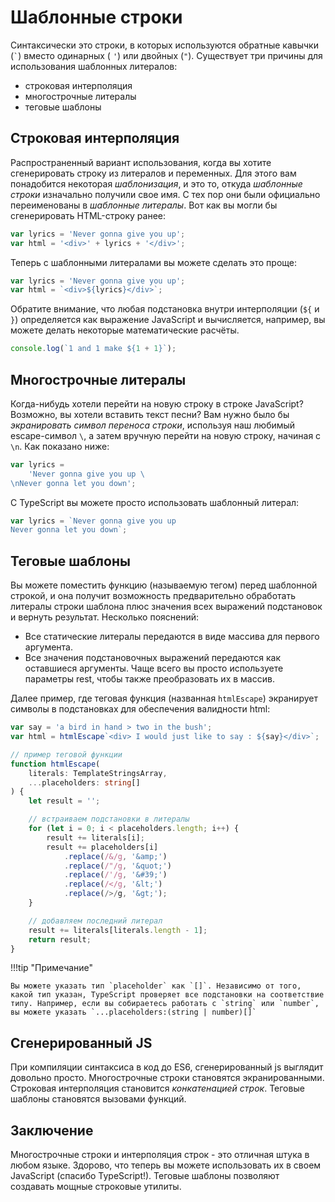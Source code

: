 # Шаблонные строки

Синтаксически это строки, в которых используются обратные кавычки (<code>\`</code>) вместо одинарных ( `'`) или двойных (`"`). Существует три причины для использования шаблонных литералов:

-   строковая интерполяция
-   многострочные литералы
-   теговые шаблоны

## Строковая интерполяция

Распространенный вариант использования, когда вы хотите сгенерировать строку из литералов и переменных. Для этого вам понадобится некоторая _шаблонизация_, и это то, откуда _шаблонные строки_ изначально получили свое имя. С тех пор они были официально переименованы в _шаблонные литералы_. Вот как вы могли бы сгенерировать HTML-строку ранее:

```ts
var lyrics = 'Never gonna give you up';
var html = '<div>' + lyrics + '</div>';
```

Теперь с шаблонными литералами вы можете сделать это проще:

```ts
var lyrics = 'Never gonna give you up';
var html = `<div>${lyrics}</div>`;
```

Обратите внимание, что любая подстановка внутри интерполяции (`${` и `}`) определяется как выражение JavaScript и вычисляется, например, вы можете делать некоторые математические расчёты.

```ts
console.log(`1 and 1 make ${1 + 1}`);
```

## Многострочные литералы

Когда-нибудь хотели перейти на новую строку в строке JavaScript? Возможно, вы хотели вставить текст песни? Вам нужно было бы _экранировать символ переноса строки_, используя наш любимый escape-символ `\`, а затем вручную перейти на новую строку, начиная с `\n`. Как показано ниже:

```ts
var lyrics =
    'Never gonna give you up \
\nNever gonna let you down';
```

С TypeScript вы можете просто использовать шаблонный литерал:

```ts
var lyrics = `Never gonna give you up
Never gonna let you down`;
```

## Теговые шаблоны

Вы можете поместить функцию (называемую тегом) перед шаблонной строкой, и она получит возможность предварительно обработать литералы строки шаблона плюс значения всех выражений подстановок и вернуть результат. Несколько пояснений:

-   Все статические литералы передаются в виде массива для первого аргумента.
-   Все значения подстановочных выражений передаются как оставшиеся аргументы. Чаще всего вы просто используете параметры rest, чтобы также преобразовать их в массив.

Далее пример, где теговая функция (названная `htmlEscape`) экранирует символы в подстановках для обеспечения валидности html:

```ts
var say = 'a bird in hand > two in the bush';
var html = htmlEscape`<div> I would just like to say : ${say}</div>`;

// пример теговой функции
function htmlEscape(
    literals: TemplateStringsArray,
    ...placeholders: string[]
) {
    let result = '';

    // встраиваем подстановки в литералы
    for (let i = 0; i < placeholders.length; i++) {
        result += literals[i];
        result += placeholders[i]
            .replace(/&/g, '&amp;')
            .replace(/"/g, '&quot;')
            .replace(/'/g, '&#39;')
            .replace(/</g, '&lt;')
            .replace(/>/g, '&gt;');
    }

    // добавляем последний литерал
    result += literals[literals.length - 1];
    return result;
}
```

!!!tip "Примечание"

    Вы можете указать тип `placeholder` как `[]`. Независимо от того, какой тип указан, TypeScript проверяет все подстановки на соответствие типу. Например, если вы собираетесь работать с `string` или `number`, вы можете указать `...placeholders:(string | number)[]`

## Сгенерированный JS

При компиляции синтаксиса в код до ES6, сгенерированный js выглядит довольно просто. Многострочные строки становятся экранированными. Строковая интерполяция становится _конкатенацией строк_. Теговые шаблоны становятся вызовами функций.

## Заключение

Многострочные строки и интерполяция строк - это отличная штука в любом языке. Здорово, что теперь вы можете использовать их в своем JavaScript (спасибо TypeScript!). Теговые шаблоны позволяют создавать мощные строковые утилиты.
